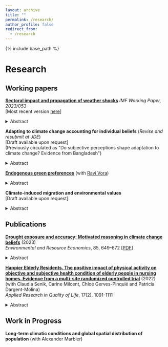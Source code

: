 ```yaml
---
layout: archive
title: ""
permalink: /research/
author_profile: false
redirect_from:
  - /research
---
```


{% include base_path %}

# Research

## Working papers

[**Sectoral impact and propagation of weather shocks**](https://www.imf.org/en/Publications/WP/Issues/2023/03/10/Sectoral-Impact-and-Propagation-of-Weather-Shocks-530798) <em> IMF Working Paper, 2023/053 </em> <br/> [Most recent version [here](/files/Sectoral_impact_and_propagation_of_weather_shocks.pdf)]

<details>
<summary> Abstract </summary>
<br>
Despite intensified international trade and production fragmentation, local weather shocks have only been shown to affect local economic activity. This paper introduces input-output sectoral interlinkages as a transmission mechanism of weather shocks in a production network model. Using global sectoral production data from 1975 to 2020, I document that agriculture is the most adversely affected sector by local hot daily temperature shocks. Accounting for network propagation, downstream sectors, non-responsive to local weather, incur substantial and persistent losses due to the ripple effect from agriculture. Counterfactual scenarios reveal a threefold underestimation of aggregate costs induced by temperature increases accounting for shocks across trade partners. The analysis also highlights sectoral centrality in the production network as a determinant of global losses.
</details>

**Adapting to climate change accounting for individual beliefs** (_Revise and resubmit at JDE_) <br/> [Draft available upon request] <br/> (Previously circulated as "Do subjective perceptions shape adaptation to climate change? Evidence from Bangladesh")

<details>
<summary> Abstract </summary>
<br>
As the climate changes, efficient climate policy development requires a better understanding of how individuals adapt. Despite extensive research on various climate adaptation frictions, including financial and technological constraints, models of adaptive decision-making assume that agents have perfect information and accurate beliefs about climate. Combining rural households' data in Bangladesh with a meteorological measure of dryness, this paper studies the role of individual drought beliefs and their accuracy in irrigation decisions as a key adaptive margin. In a theoretical model, I introduce a behavioral friction to document how heterogeneous beliefs differentially influence responsiveness to the same meteorological signal in dryness. The empirical analysis reveals an asymmetric response to dry shocks in irrigation conditional on prior belief accuracy. A counterfactual analysis shows lower technology adoption levels and higher monetary losses when beliefs are inaccurate. 
</details>

[**Endogenous green preferences**](/files/VZ_Endogenous_green_preferences.pdf) (with [Ravi Vora](https://sites.google.com/view/ravi-vora)) <br/>

<details>
<summary> Abstract </summary>
<br>
Low public support has been an obstacle to the enactment of stronger environmental policies. Yet if policies are enacted, preferences for them may change. Using surveys covering 38 countries around the world, we study the dynamics of environmental policies and individual preferences over twenty years. Exploiting within-country, across birth-cohort variation in exposure to environmental policy stringency, we document that cohorts exposed to more stringent policies in the past are more supportive of environmental policies at the time of the survey, with the effect largely driven by exposure during a  period of early adulthood known as the formative age window. Therefore, environmental policy preferences are endogenous on a societal level, with implications for their predictability, as well as their moral and political economy. 
</details>

**Climate-induced migration and environmental values** <br/> [Draft available upon request]

<details>
<summary> Abstract </summary>
<br>
Climate concern as a political priority is crucial for gaining broad public support for climate policies. The drivers of climate attitudes have so far been identified in socio-economic and political factors and direct experience of weather shocks. This paper introduces international migration induced by weather variations as a novel determinant of climate concern. The empirical analysis leverages exogenous variation in weather in non-OECD origin countries to construct a gravity-predicted instrument for asylum demands and study their effect on individual climate concern and voting behavior for Green parties in the European Union between 2000 and 2019. Results show that weather-induced asylum applications heighten concern about climate change as a political priority. Changes in stated preferences, however, do not translate into changes in voting behavior, as there is no effect on Green party votes in the European Parliament elections. These findings are consistent with a drop-out of traditional Green voters, changes in preferences for individuals below the voting age, as well as no changes in the pro-environmental policy manifesto of political parties.  
</details>

## Publications

[**Drought exposure and accuracy: Motivated reasoning in climate change beliefs**](https://link.springer.com/article/10.1007/s10640-023-00779-1) (2023)  <br/> _Environmental and Resource Economics_, 85, 649–672 [[PDF](/files/EARE_Zappala_2023_Motivated_Reasoning.pdf)] <br/>

<details>
<summary> Abstract </summary>
<br>
The lack of stringent policies to avert climate change has increased the importance of effective and timely adaptation. Adequate adaptation is particularly important for agricultural communities in developing countries, which may most suffer the consequences of climate change. Evidence is still scarce on how people in the most vulnerable areas form climate change beliefs and whether such beliefs exhibit cognitive biases. Using survey data from rural households in Bangladesh together with a meteorological measure of excess dryness relative to historical averages, I study the effect of long-term average drought exposure and short-term deviations on beliefs about drought frequency and the interpretation of drought events. To explore how individuals interpret past droughts, I use an instrumental variable approach and investigate whether individual beliefs lead to asymmetric distortion of objective information. The results show that individuals recollect and overweight evidence tilted towards their prior beliefs, providing evidence of confirmation bias as a directional motivated reasoning mechanism. The findings highlight the need for models that account for behavioral factors and cognitive biases in the study of climate change beliefs for effective communication and adaptation policies. 
</details>

[**Happier Elderly Residents. The positive impact of physical activity on objective and subjective health condition of elderly people in nursing homes. Evidence from a multi-site randomized controlled trial**](https://link.springer.com/article/10.1007/s11482-021-09952-4) (2022) <br/> (with Claudia Senik, Carine Milcent, Chloé Gerves-Pinquié and Patricia Dargent-Molina) <br/> _Applied Research in Quality of Life_, 17(2), 1091-1111

<details>
<summary> Abstract </summary>
<br>
We explore the effects of adapted physical exercise programs in nursing homes, in which some residents suffer from dementia and/or physical limitations and others do not. We use data from 452 participants followed over 12 months in 32 retirement homes in four European countries. Using a difference-in-difference with individual random effects model, we show that the program had a significant impact on the number of falls and the self-declared health and health-related quality of life of residents (EQ-5D). The wide scope of this study, in terms of sites, countries, and measured outcomes, brings generality to previously existing evidence. A simple computation, in the case of France, suggests that such programs are highly cost-efficient.
</details>

## Work in Progress

**Long-term climatic conditions and global spatial distribution of population** (with Alexander Marbler)
